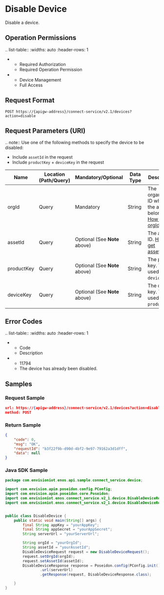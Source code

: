 # Disable Device

Disable a device.

## Operation Permissions

.. list-table::
   :widths: auto
   :header-rows: 1

   * - Required Authorization
     - Required Operation Permission
   * - Device Management
     - Full Access

## Request Format

```
POST https://{apigw-address}/connect-service/v2.1/devices?action=disable
```

## Request Parameters (URI)

.. note:: Use one of the following methods to specify the device to be disabled:

   - Include ``assetId`` in the request
   - Include ``productKey`` + ``deviceKey`` in the request




| Name | Location (Path/Query) | Mandatory/Optional | Data Type | Description |
|---------------|------------------|----------|-----------|--------------|
| orgId         | Query            | Mandatory     | String    | The organization ID which the asset belongs to. [How to get orgId>>](/docs/api/en/2.1.0/api_faqs#how-to-get-organization-id-orgid-orgid)                |
| assetId  | Query          | Optional (See **Note** above)      | String        | The asset ID. [How to get assetId>>](/docs/api/en/2.1.0/api_faqs.html#how-to-get-asset-id-assetid-assetid) |
| productKey | Query         | Optional (See **Note** above)      | String         | The product key. To be used with ``deviceKey``.     |
| deviceKey | Query         | Optional (See **Note** above)     | String          | The device key. To be used with ``productKey``.         |



## Error Codes

.. list-table::
   :widths: auto
   :header-rows: 1

   * - Code
     - Description
   * - 11794
     - The device has already been disabled.



## Samples

### Request Sample

```json
url: https://{apigw-address}/connect-service/v2.1/devices?action=disable&orgId=yourOrgId&assetId=yourAssetId
method: POST
```

### Return Sample

```json
{
	"code": 0,
	"msg": "OK",
	"requestId": "b3f22f9b-d90d-4bf2-9e97-79162a3d1dff",
	"data": null
}
```
### Java SDK Sample

```java
package com.envisioniot.enos.api.sample.connect_service.device;

import com.envision.apim.poseidon.config.PConfig;
import com.envision.apim.poseidon.core.Poseidon;
import com.envisioniot.enos.connect_service.v2_1.device.DisableDeviceRequest;
import com.envisioniot.enos.connect_service.v2_1.device.DisableDeviceResponse;


public class DisableDevice {
    public static void main(String[] args) {
        final String appKey = "yourAppKey";
        final String appSecret = "yourAppSecret";
        String serverUrl = "yourServerUrl";

        String orgId = "yourOrgId";
        String assetId = "yourAssetId";
        DisableDeviceRequest request = new DisableDeviceRequest();
        request.setOrgId(orgId);
        request.setAssetId(assetId);
        DisableDeviceResponse response = Poseidon.config(PConfig.init().appKey(appKey).appSecret(appSecret).debug())
                .url(serverUrl)
                .getResponse(request, DisableDeviceResponse.class);

    }
}
```